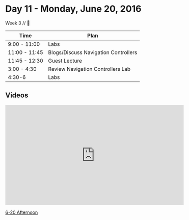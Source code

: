 # Day 11 - Monday, June 20, 2016 

Week 3 // :blue_heart:

Time       | Plan     |
----------------|-------
9:00 - 11:00  | Labs
11:00 - 11:45   | Blogs/Discuss Navigation Controllers
11:45 - 12:30   | Guest Lecture
3:00 - 4:30    | Review Navigation Controllers Lab
4:30-6        | Labs

## Videos

<iframe width="560" height="315" src="https://www.youtube.com/embed/Mhg9rcPv3I8?rel=0&modestbranding=1" frameborder="0" allowfullscreen></iframe><p><a href="https://www.youtube.com/watch?v=Mhg9rcPv3I8">6-20 Afternoon</a></p>

